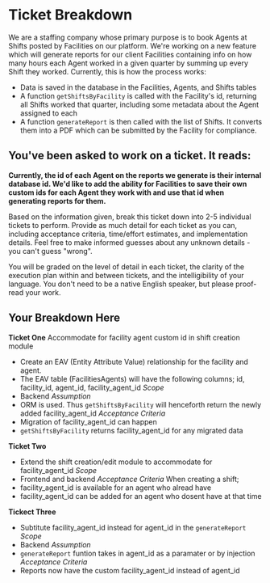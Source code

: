 # Ticket Breakdown
We are a staffing company whose primary purpose is to book Agents at Shifts posted by Facilities on our platform. We're working on a new feature which will generate reports for our client Facilities containing info on how many hours each Agent worked in a given quarter by summing up every Shift they worked. Currently, this is how the process works:

- Data is saved in the database in the Facilities, Agents, and Shifts tables
- A function `getShiftsByFacility` is called with the Facility's id, returning all Shifts worked that quarter, including some metadata about the Agent assigned to each
- A function `generateReport` is then called with the list of Shifts. It converts them into a PDF which can be submitted by the Facility for compliance.

## You've been asked to work on a ticket. It reads:

**Currently, the id of each Agent on the reports we generate is their internal database id. We'd like to add the ability for Facilities to save their own custom ids for each Agent they work with and use that id when generating reports for them.**


Based on the information given, break this ticket down into 2-5 individual tickets to perform. Provide as much detail for each ticket as you can, including acceptance criteria, time/effort estimates, and implementation details. Feel free to make informed guesses about any unknown details - you can't guess "wrong".


You will be graded on the level of detail in each ticket, the clarity of the execution plan within and between tickets, and the intelligibility of your language. You don't need to be a native English speaker, but please proof-read your work.

## Your Breakdown Here

**Ticket One**
Accommodate for facility agent custom id in shift creation module
- Create an EAV (Entity Attribute Value) relationship for the facility and agent.
- The EAV table (FacilitiesAgents) will have the following columns; id, facility_id, agent_id, facility_agent_id
*Scope*
- Backend
*Assumption*
- ORM is used. Thus `getShiftsByFacility` will henceforth return the newly added facility_agent_id
*Acceptance Criteria*
- Migration of facility_agent_id can happen
- `getShiftsByFacility` returns facility_agent_id for any migrated data



**Ticket Two**
- Extend the shift creation/edit module to accommodate for facility_agent_id
*Scope*
- Frontend and backend
*Acceptance Criteria*
When creating a shift;
- facility_agent_id is available for an agent who alread have
- facility_agent_id can be added for an agent who dosent have at that time


**Tickect Three**
- Subtitute facility_agent_id instead for agent_id in the `generateReport`
*Scope*
- Backend
*Assumption*
- `generateReport` funtion takes in agent_id as a paramater or by injection
*Acceptance Criteria*
- Reports now have the custom facility_agent_id instead of agent_id
